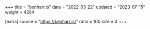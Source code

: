 +++
title = "benharr.is"
date = "2022-03-22"
updated = "2023-07-15"
weight = 4264

[extra]
source = "https://benharr.is/"
ratio = 100
size = 4
+++
